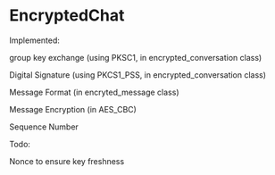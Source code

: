 # EncryptedChat

Implemented:

group key exchange (using PKSC1, in encrypted_conversation class) 

Digital Signature (using PKCS1_PSS, in encrypted_conversation class)

Message Format (in encryted_message class)

Message Encryption (in AES_CBC)

Sequence Number

Todo:

Nonce to ensure key freshness